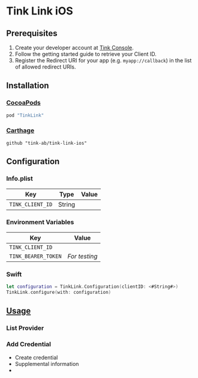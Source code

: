 # Tink Link iOS

## Prerequisites
1. Create your developer account at [Tink Console](https://console.tink.com/).
2. Follow the getting started guide to retrieve your Client ID.
3. Register the Redirect URI for your app (e.g. `myapp://callback`) in the list of allowed redirect URIs.

## Installation

### [CocoaPods](https://cocoapods.org)
```ruby
pod "TinkLink"
```

### [Carthage](https://github.com/Carthage/Carthage)
```ogdl
github "tink-ab/tink-link-ios"
```

## Configuration

### Info.plist
Key | Type | Value
--- | ---- | -----
`TINK_CLIENT_ID` | String |

### Environment Variables
Key | Value
--- | -----
`TINK_CLIENT_ID` | 
`TINK_BEARER_TOKEN` | *For testing*

### Swift
```swift
let configuration = TinkLink.Configuration(clientID: <#String#>)
TinkLink.configure(with: configuration)
```

## [Usage](https://github.com/tink-ab/tink-link-ios/blob/master/USAGE.md)
### List Provider

### Add Credential
- Create credential
- Supplemental information
- 
